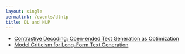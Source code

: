 ```yaml
---
layout: single
permalink: /events/dlnlp
title: DL and NLP 
---
```


* [Contrastive Decoding: Open-ended Text Generation as Optimization](https://arxiv.org/abs/2210.15097)
* [Model Criticism for Long-Form Text Generation](https://arxiv.org/abs/2210.08444)

